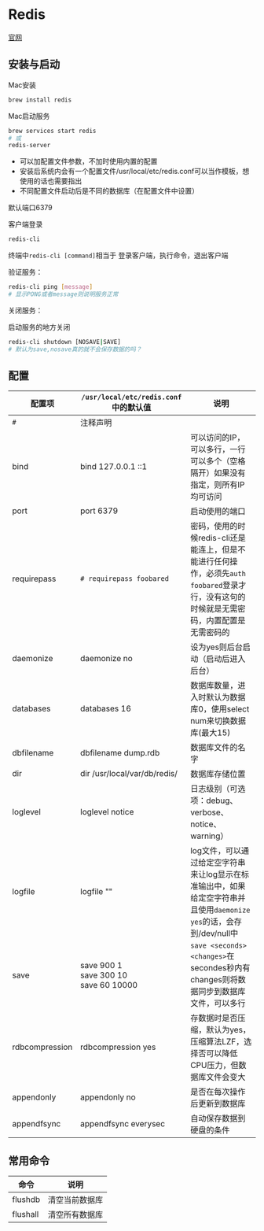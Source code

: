 # Redis

[官网](http://redis.io)

## 安装与启动

Mac安装

```sh
brew install redis
```

Mac启动服务

```sh
brew services start redis
# 或
redis-server
```

- 可以加配置文件参数，不加时使用内置的配置
- 安装后系统内会有一个配置文件/usr/local/etc/redis.conf可以当作模板，想使用的话也需要指出
- 不同配置文件启动后是不同的数据库（在配置文件中设置）

默认端口6379

客户端登录

```sh
redis-cli
```

终端中`redis-cli [command]`相当于 登录客户端，执行命令，退出客户端

验证服务：

```sh
redis-cli ping [message]
# 显示PONG或者message则说明服务正常
```

关闭服务：

启动服务的地方关闭
```sh
redis-cli shutdown [NOSAVE|SAVE]
# 默认为save,nosave真的就不会保存数据的吗？
```

## 配置

配置项 | `/usr/local/etc/redis.conf`中的默认值 | 说明
-|-|-
`#` | 注释声明
bind | bind 127.0.0.1 ::1 | 可以访问的IP，可以多行，一行可以多个（空格隔开）如果没有指定，则所有IP均可访问
port | port 6379 | 启动使用的端口
requirepass | `# requirepass foobared` | 密码，使用的时候redis-cli还是能连上，但是不能进行任何操作，必须先`auth foobared`登录才行，没有这句的时候就是无需密码，内置配置是无需密码的
daemonize | daemonize no | 设为yes则后台启动（启动后进入后台）
databases | databases 16 | 数据库数量，进入时默认为数据库0，使用select num来切换数据库(最大15)
dbfilename | dbfilename dump.rdb | 数据库文件的名字
dir | dir /usr/local/var/db/redis/ | 数据库存储位置
loglevel | loglevel notice | 日志级别（可选项：debug、verbose、notice、warning）
logfile | logfile "" | log文件，可以通过给定空字符串来让log显示在标准输出中，如果给定空字符串并且使用`daemonize yes`的话，会存到/dev/null中
save | save 900 1<br>save 300 10<br>save 60 10000 | `save <seconds> <changes>`在secondes秒内有changes则将数据同步到数据库文件，可以多行
rdbcompression | rdbcompression yes | 存数据时是否压缩，默认为yes，压缩算法LZF，选择否可以降低CPU压力，但数据库文件会变大
appendonly | appendonly no | 是否在每次操作后更新到数据库
appendfsync | appendfsync everysec | 自动保存数据到硬盘的条件 | 还有两个可选项no、always

## 常用命令

命令 | 说明
-|-
flushdb | 清空当前数据库
flushall | 清空所有数据库